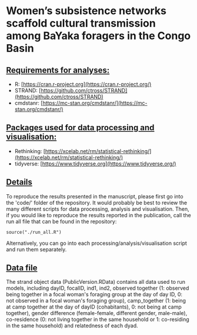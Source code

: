 # Women’s subsistence networks scaffold cultural transmission among BaYaka foragers in the Congo Basin

## [Requirements for analyses:](https://github.com/haneuljangkr/bayaka-subsistence-networks#requirements-for-analyses)

* R: [https://cran.r-project.org](https://cran.r-project.org/)
* STRAND: [https://github.com/ctross/STRAND](https://github.com/ctross/STRAND)
* cmdstanr: [https://mc-stan.org/cmdstanr/](https://mc-stan.org/cmdstanr/)

## [Packages used for data processing and visualisation:](https://github.com/haneuljangkr/bayaka-subsistence-networks#packages-used-for-data-processing-and-visualisation)

* Rethinking: [https://xcelab.net/rm/statistical-rethinking/](https://xcelab.net/rm/statistical-rethinking/)
* tidyverse: [https://www.tidyverse.org](https://www.tidyverse.org/)

## [Details](https://github.com/haneuljangkr/bayaka-subsistence-networks#details)

To reproduce the results presented in the manuscript, please first go into the 'code/' folder of the repository. It would probably be best to review the many different scripts for data processing, analysis and visualisation. Then, if you would like to reproduce the results reported in the publication, call the run all file that can be found in the repository:

```
source("./run_all.R")
```

Alternatively, you can go into each processing/analysis/visualisation script and run them separately.

## [Data file](https://github.com/haneuljangkr/bayaka-subsistence-networks#details)

The strand object data (PublicVersion.RData) contains all data used to run models, including dayID, focalID, ind1, ind2, observed together (1: observed being together in a focal woman's foraging group at the day of day ID, 0: not observed in a focal woman's foraging group), camp\_together (1: being at camp together at the day of dayID (cohabitants), 0: not being at camp together), gender difference (female-female, different gender, male-male), co-residence (0: not living together in the same household or 1: co-residing in the same household) and relatedness of each dyad.
